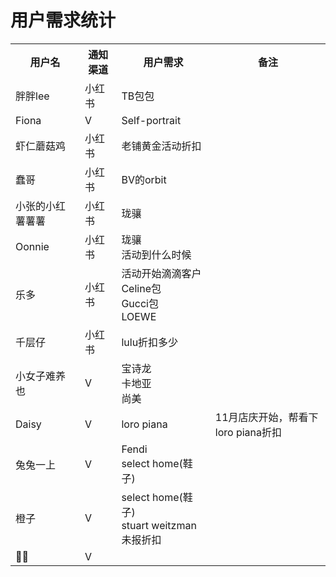 # 用户需求统计

<table>
    <tr>
        <th>用户名</th>
        <th>通知渠道</th>
        <th>用户需求</th>
        <th>备注</th>
    </tr>
    <tr>
        <td>胖胖lee</td>
        <td>小红书</td>
        <td>TB包包</td>
        <td></td>
    </tr>
    <tr>
        <td>Fiona</td>
        <td>V</td>
        <td>Self-portrait</td>
        <td></td>
    </tr>
    <tr>
        <td>虾仁蘑菇鸡</td>
        <td>小红书</td>
        <td>老铺黄金活动折扣</td>
        <td></td>
    </tr>
    <tr>
        <td>蠢哥</td>
        <td>小红书</td>
        <td>BV的orbit</td>
        <td></td>
    </tr>
    <tr>
        <td>小张的小红薯薯薯</td>
        <td>小红书</td>
        <td>珑骧</td>
        <td></td>
    </tr>
    <tr>
        <td>Oonnie</td>
        <td>小红书</td>
        <td>珑骧<br/>活动到什么时候</td>
        <td></td>
    </tr>
    <tr>
        <td>乐多</td>
        <td>小红书</td>
        <td>活动开始滴滴客户<br/>Celine包<br/>Gucci包<br/>LOEWE</td>
        <td></td>
    </tr>
    <tr>
        <td>千层仔</td>
        <td>小红书</td>
        <td>lulu折扣多少</td>
        <td></td>
    </tr>
    <tr>
        <td>小女子难养也</td>
        <td>V</td>
        <td>宝诗龙<br/>卡地亚<br/>尚美</td>
    </tr>
    <tr>
        <td>Daisy</td>
        <td>V</td>
        <td>loro piana</td>
        <td>11月店庆开始，帮看下loro piana折扣</td>
    </tr>
    <tr>
        <td>兔兔一上</td>
        <td>V</td>
        <td>Fendi<br/>select home(鞋子)<br/></td>
        <td></td>
    </tr>
    <tr>
        <td>橙子</td>
        <td>V</td>
        <td>select home(鞋子)<br/>stuart weitzman未报折扣</td>
        <td></td>
    </tr>
    <tr>
        <td>🔧🔧</td>
        <td>V</td>
        <td></td>
        <td></td>
    </tr>
</table>
